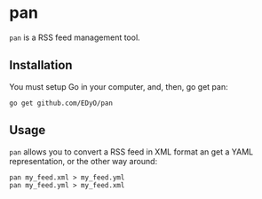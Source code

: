 # pan

`pan` is a RSS feed management tool.

## Installation

You must setup Go in your computer, and, then, go get pan:

    go get github.com/EDyO/pan
    
## Usage

`pan` allows you to convert a RSS feed in XML format an get a YAML representation, or the other way around:

    pan my_feed.xml > my_feed.yml
    pan my_feed.yml > my_feed.xml
